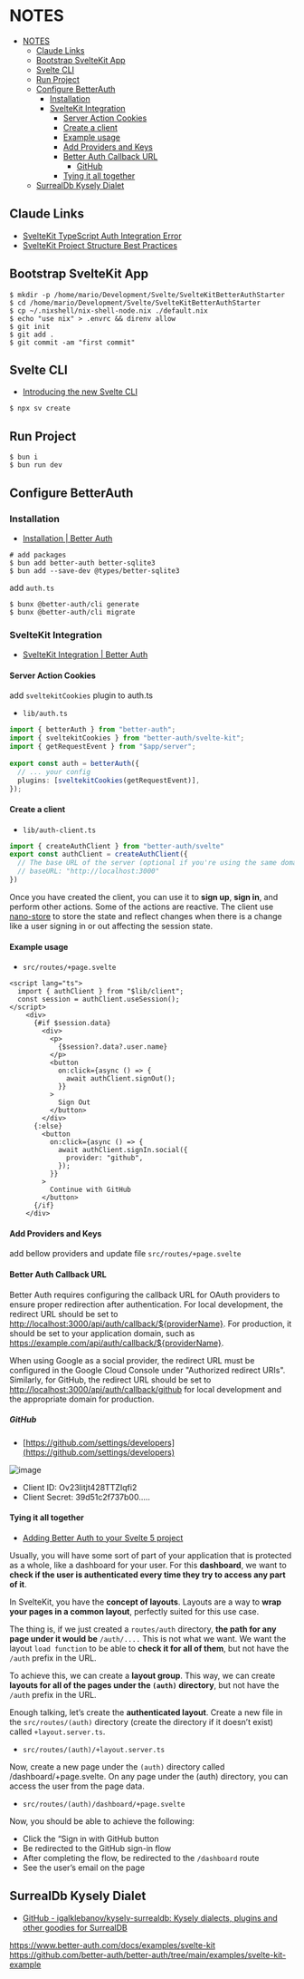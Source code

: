 # NOTES

- [NOTES](#notes)
  - [Claude Links](#claude-links)
  - [Bootstrap SvelteKit App](#bootstrap-sveltekit-app)
  - [Svelte CLI](#svelte-cli)
  - [Run Project](#run-project)
  - [Configure BetterAuth](#configure-betterauth)
    - [Installation](#installation)
    - [SvelteKit Integration](#sveltekit-integration)
      - [Server Action Cookies](#server-action-cookies)
      - [Create a client](#create-a-client)
      - [Example usage](#example-usage)
      - [Add Providers and Keys](#add-providers-and-keys)
      - [Better Auth Callback URL](#better-auth-callback-url)
        - [GitHub](#github)
      - [Tying it all together](#tying-it-all-together)
  - [SurrealDb Kysely Dialet](#surrealdb-kysely-dialet)


## Claude Links

- [SvelteKit TypeScript Auth Integration Error](https://claude.ai/chat/2de507f4-f01a-4ffc-8aee-68b2886067c1)
- [SvelteKit Project Structure Best Practices](https://claude.ai/chat/82979701-8d9c-4754-bf0a-c2d1a5cf2a8c)

## Bootstrap SvelteKit App

```shell
$ mkdir -p /home/mario/Development/Svelte/SvelteKitBetterAuthStarter
$ cd /home/mario/Development/Svelte/SvelteKitBetterAuthStarter
$ cp ~/.nixshell/nix-shell-node.nix ./default.nix
$ echo "use nix" > .envrc && direnv allow
$ git init
$ git add .
$ git commit -am "first commit"
```

## Svelte CLI

- [Introducing the new Svelte CLI](https://svelte.dev/blog/sv-the-svelte-cli)

```shell
$ npx sv create
```

## Run Project

```shell
$ bun i
$ bun run dev
```

## Configure BetterAuth

### Installation

- [Installation | Better Auth](https://www.better-auth.com/docs/installation)

```shell
# add packages
$ bun add better-auth better-sqlite3
$ bun add --save-dev @types/better-sqlite3
```

add `auth.ts`

```shell
$ bunx @better-auth/cli generate
$ bunx @better-auth/cli migrate
```

### SvelteKit Integration

- [SvelteKit Integration | Better Auth](https://www.better-auth.com/docs/integrations/svelte-kit)

#### Server Action Cookies

add `sveltekitCookies` plugin to auth.ts

- `lib/auth.ts`

```ts
import { betterAuth } from "better-auth";
import { sveltekitCookies } from "better-auth/svelte-kit";
import { getRequestEvent } from "$app/server";
 
export const auth = betterAuth({
  // ... your config
  plugins: [sveltekitCookies(getRequestEvent)],
});
```

#### Create a client

- `lib/auth-client.ts`

```ts
import { createAuthClient } from "better-auth/svelte"
export const authClient = createAuthClient({
  // The base URL of the server (optional if you're using the same domain)
  // baseURL: "http://localhost:3000"
})
```

Once you have created the client, you can use it to **sign up**, **sign in**, and perform other actions. Some of the actions are reactive. The client use [nano-store](https://github.com/nanostores/nanostores) to store the state and reflect changes when there is a change like a user signing in or out affecting the session state.

#### Example usage

- `src/routes/+page.svelte`

```svelte
<script lang="ts">
  import { authClient } from "$lib/client";
  const session = authClient.useSession();
</script>
    <div>
      {#if $session.data}
        <div>
          <p>
            {$session?.data?.user.name}
          </p>
          <button
            on:click={async () => {
              await authClient.signOut();
            }}
          >
            Sign Out
          </button>
        </div>
      {:else}
        <button
          on:click={async () => {
            await authClient.signIn.social({
              provider: "github",
            });
          }}
        >
          Continue with GitHub
        </button>
      {/if}
    </div>
```

#### Add Providers and Keys

add bellow providers and update file `src/routes/+page.svelte`

#### Better Auth Callback URL

Better Auth requires configuring the callback URL for OAuth providers to ensure proper redirection after authentication. For local development, the redirect URL should be set to <http://localhost:3000/api/auth/callback/${providerName}>.
 For production, it should be set to your application domain, such as <https://example.com/api/auth/callback/${providerName}>.

When using Google as a social provider, the redirect URL must be configured in the Google Cloud Console under "Authorized redirect URIs".
Similarly, for GitHub, the redirect URL should be set to <http://localhost:3000/api/auth/callback/github> for local development and the appropriate domain for production.

##### GitHub

- [https://github.com/settings/developers](https://github.com/settings/developers)

![image](attachements/2025-08-01-23-36-42.png)

- Client ID: Ov23litjt428TTZIqfi2
- Client Secret: 39d51c2f737b00.....

#### Tying it all together

- [Adding Better Auth to your Svelte 5 project](https://awingender.com/blog/better-auth-svelte-5-authentication/)

Usually, you will have some sort of part of your application that is protected as a whole, like a dashboard for your user. For this **dashboard**, we want to **check if the user is authenticated every time they try to access any part of it**.

In SvelteKit, you have the **concept of layouts**. Layouts are a way to **wrap your pages in a common layout**, perfectly suited for this use case.

The thing is, if we just created a `routes/auth` directory, **the path for any page under it would be** `/auth/....` This is not what we want. We want the layout `load function` to be able to **check it for all of them**, but not have the `/auth` prefix in the URL.

To achieve this, we can create a **layout group**. This way, we can create **layouts for all of the pages under the `(auth)` directory**, but not have the `/auth` prefix in the URL.

Enough talking, let’s create the **authenticated layout**. Create a new file in the `src/routes/(auth)` directory (create the directory if it doesn’t exist) called `+layout.server.ts`.

- `src/routes/(auth)/+layout.server.ts`

Now, create a new page under the `(auth)` directory called /dashboard/+page.svelte. On any page under the (auth) directory, you can access the user from the page data.

- `src/routes/(auth)/dashboard/+page.svelte`

Now, you should be able to achieve the following:

- Click the “Sign in with GitHub button
- Be redirected to the GitHub sign-in flow
- After completing the flow, be redirected to the `/dashboard` route
- See the user’s email on the page

## SurrealDb Kysely Dialet

- [GitHub - igalklebanov/kysely-surrealdb: Kysely dialects, plugins and other goodies for SurrealDB](https://github.com/igalklebanov/kysely-surrealdb)



https://www.better-auth.com/docs/examples/svelte-kit
https://github.com/better-auth/better-auth/tree/main/examples/svelte-kit-example